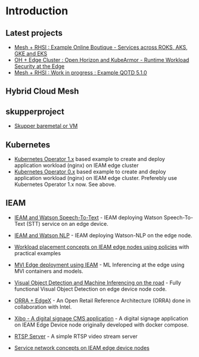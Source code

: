# Introduction

## Latest projects
- [Mesh + RHSI : Example Online Boutique - Services across ROKS, AKS, GKE and EKS](https://github.com/SanjeevKGupta/gcp-microservices-demo/mesh/rhsi)
- [OH + Edge Cluster : Open Horizon and KubeArmor - Runtime Workload Security at the Edge](https://github.com/SanjeevKGupta/example-kubearmor)
- [Mesh + RHSI : Work in progress : Example QOTD 5.1.0](https://github.com/SanjeevKGupta/example-qotd)

## Hybrid Cloud Mesh

## skupperproject 
- [Skupper baremetal or VM](https://github.com/SanjeevKGupta/skupper-example-gateway)

## Kubernetes
- [Kubernetes Operator 1.x](https://github.com/SanjeevKGupta/example/tree/master/operator1x) based example to create and deploy application workload (nginx) on IEAM edge cluster 
- [Kubernetes Operator 0.x](https://github.com/SanjeevKGupta/example/tree/master/operator0x) based example to create and deploy application workload (nginx) on IEAM edge cluster. Preferebly use Kubernetes Operator 1.x now. See above.

## IEAM 
- [IEAM and Watson Speech-To-Text](https://github.com/SanjeevKGupta/Watson-Speech/blob/main/STT-IEAM/edge-device/README.md) - IEAM deploying Watson Speech-To-Text (STT) service on an edge device.
- [IEAM and Watson NLP](https://github.com/SanjeevKGupta/Watson-NLP/blob/main/MLOps/Deploy-to-IEAM/edge-device/README.md) - IEAM deploying Watson-NLP on the edge node.
- [Workload placement concepts on IEAM edge nodes using policies](https://github.com/SanjeevKGupta/example/blob/master/policy/README.md) with practical examples

- [MVI Edge deployment using IEAM](https://github.com/IBM/vision-hzn) - ML Inferencing at the edge using MVI containers and models.

- [Visual Object Detection and Machine Inferencing on the road](https://github.com/SanjeevKGupta/visual) - Fully functional Visual Object Detection on edge device node code.

- [ORRA + EdgeX](https://github.com/SanjeevKGupta/orra/tree/dev2/demos/OH-EXF-Jakarta) - An Open Retail Reference Architecture (ORRA) done in collaboration with Intel.

- [Xibo - A digital signage CMS application](https://github.com/SanjeevKGupta/xibo) - A digital signage application on IEAM Edge Device node originally developed with docker compose.

- [RTSP Server](https://github.com/SanjeevKGupta/rtsp) - A simple RTSP video stream server

- [Service network concepts on IEAM edge device nodes](https://github.com/SanjeevKGupta/example/tree/master/network) 
